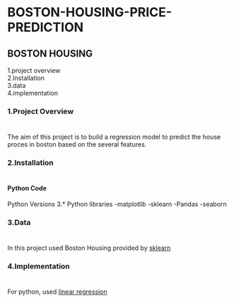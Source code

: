 # BOSTON-HOUSING-PRICE-PREDICTION

## BOSTON HOUSING

1.project overview <br />
2.Installation <br />
3.data <br />
4.implementation <br />


### 1.Project Overview<br />
#
The aim of this project is to build a regression model to predict the house proces in boston based on the several features.

### 2.Installation 
#
#### Python Code
Python Versions 3.*
Python libraries 
-matplotlib
-sklearn
-Pandas
-seaborn

### 3.Data
#
In this project used Boston Housing provided by [sklearn](https://scikit-learn.org/stable/modules/generated/sklearn.datasets.load_boston.html)

### 4.Implementation
#
For python, used [linear regression](https://scikit-learn.org/stable/modules/generated/sklearn.linear_model.LinearRegression.html?highlight=linear%20regression#sklearn.linear_model.LinearRegression)
